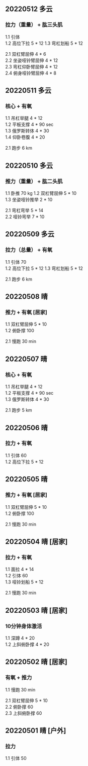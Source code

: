 ## 20220512  多云

### 拉力（重量） + 肱三头肌
1.1 引体       
1.2 高位下拉 5 * 12 
1.3 弯杠划船 5 * 12  

2.1 双杠臂屈伸 4 * 6  
2.2 坐姿哑铃臂屈伸 4 * 12  
2.3 弯杠仰卧臂屈伸 4 * 12  
2.4 俯身哑铃臂屈伸 4 * 8   



## 20220511  多云

### 核心 + 有氧 
1.1 吊杠举腿 4 * 12   
1.2 平板支撑 4 * 90 sec  
1.3 俄罗斯转体 4 * 30  
1.4 仰卧卷腹 4 * 20  

2.1 跑步 6 km 



## 20220510  多云

### 推力（重量） + 肱二头肌
1.1 卧推  70 kg
1.2 双杠臂屈伸 5 * 10    
1.3 坐姿哑铃推举 2 * 10   

2.1 弯杠弯举 5 * 14  
2.2 哑铃弯举 7 * 10  



## 20220509  多云

### 拉力（总量） + 有氧
1.1 引体 70      
1.2 高位下拉 5 * 12 
1.3 弯杠划船 5 * 12  

2.1 跑步 6 km  



## 20220508  晴

### 推力 + 有氧 [居家] 
1.1 双杠臂屈伸 5 * 10  
1.2 俯卧撑 100  

2.1 慢跑 30 min    



## 20220507  晴

### 核心 + 有氧 
1.1 吊杠举腿 4 * 12   
1.2 平板支撑 4 * 90 sec  
1.3 俄罗斯转体 4 * 30

2.1 跑步 5 km  




## 20220506  晴

### 拉力 + 有氧
1.1 引体 60      
1.2 高位下拉 5 * 12    



## 20220505  晴

### 推力 + 有氧 [居家] 
1.1 双杠臂屈伸 5 * 10  
1.2 俯卧撑 100  

2.1 慢跑 30 min      



## 20220504  晴 [居家]

### 拉力 + 有氧
1.1 面拉 4 * 14  
1.2 引体 60  
1.3 哑铃划船 5 * 12    

2.1 慢跑 30 min 



## 20220503  晴 [居家]

### 10分钟身体激活
1.1 深蹲 4 * 20  
1.2 上斜俯卧撑 4 * 20   



## 20220502  晴 [居家]

### 有氧 + 推力 
1.1 慢跑 30 min  

2.1 双杠臂屈伸 5 * 10  
2.2 俯卧撑 60      
2.3 上斜俯卧撑 60  



## 20220501  晴 [户外]

### 拉力
1.1 引体 50     

